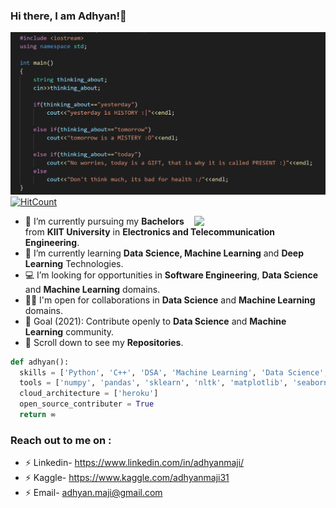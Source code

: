 ### Hi there, I am Adhyan!👋

![GIFT](GIFT.png)
[![HitCount](http://hits.dwyl.com/Adhyan31/https://githubcom/Adhyan31.svg)](http://hits.dwyl.com/Adhyan31/https://githubcom/Adhyan31)

<img align='right' src="https://s7.gifyu.com/images/WhatsApp-Image-2020-07-14-at-11.34.49-1.gif" width="210">


- 🔭 I’m currently pursuing my **Bachelors** from **KIIT University** in **Electronics and Telecommunication Engineering**.
- 🌱 I’m currently learning **Data Science, Machine Learning** and **Deep Learning** Technologies.
- 💻 I’m looking for opportunities in **Software Engineering**, **Data Science** and **Machine Learning** domains.
- 🤝🏻 I'm open for collaborations in **Data Science** and **Machine Learning** domains.
- 🎯 Goal (2021): Contribute openly to **Data Science** and **Machine Learning** community.
- 📌 Scroll down to see my **Repositories**.

```python
def adhyan():
  skills = ['Python', 'C++', 'DSA', 'Machine Learning', 'Data Science', 'Deep learning', 'SQL']
  tools = ['numpy', 'pandas', 'sklearn', 'nltk', 'matplotlib', 'seaborn', 'keras', 'tensorflow', 'flask', 'MS Excel']
  cloud_architecture = ['heroku']
  open_source_contributer = True
  return ∞
```

### Reach out to me on :
- ⚡ Linkedin- https://www.linkedin.com/in/adhyanmaji/
- ⚡ Kaggle- https://www.kaggle.com/adhyanmaji31
- ⚡ Email- adhyan.maji@gmail.com

